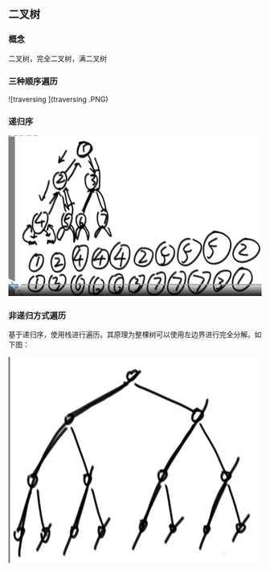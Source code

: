 ## 二叉树

### 概念

二叉树，完全二叉树，满二叉树

### 三种顺序遍历

![traversing ](traversing .PNG)

### 递归序

![recursion-order](recursion-order.PNG)

### 非递归方式遍历

基于递归序，使用栈进行遍历。其原理为整棵树可以使用左边界进行完全分解。如下图：

![recursion-order](bt-stack.PNG)